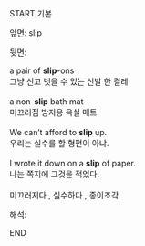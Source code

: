 START
기본

앞면:
slip


뒷면:
<div>a pair of <strong>slip</strong>-ons </div><div><div>그냥 신고 벗을 수 있는 신발 한 켤레<br><br><div>a non-<strong>slip</strong> bath mat </div><div><div>미끄러짐 방지용 욕실 매트<br><br></div></div><div>We can’t afford to <strong>slip</strong> up. </div><div><div>우리는 실수를 할 형편이 아냐.</div></div><br><div>I wrote it down on a <strong>slip</strong> of paper. </div><div><div>나는 쪽지에 그것을 적었다.<br><br>미끄러지다 , 실수하다 , 종이조각</div></div></div></div>


해석:

END
